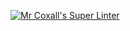 [![Mr Coxall's Super Linter](https://github.com/ICS3U-C-Programming-Remy-S/ICS3U-Space-Aliens/workflows/Mr%20Coxall's%20Super%20Linter/badge.svg)](https://github.com/ICS3U-C-Programming-Remy-S/ICS3U-Space-Aliens/actions/)
